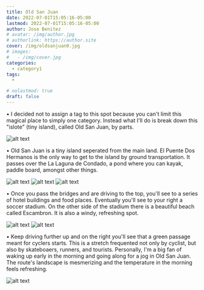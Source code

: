 ```yaml
---
title: Old San Juan 
date: 2022-07-01T15:05:16-05:00
lastmod: 2022-07-01T15:05:16-05:00
author: Jose Benitez
# avatar: /img/author.jpg
# authorlink: https://author.site
cover: /img/oldsanjuan0.jpg
# images:
#   - /img/cover.jpg
categories:
  - category1
tags:
  - 

# nolastmod: true
draft: false
---
```


• I decided not to assign a tag to this spot because you can't limit this magical place to simply one category. Instead what I'll do is break down this "islote" (tiny island), called Old San Juan, by parts.





![alt text](/img/oldsanjuan0.jpg)

• Old San Juan is a tiny island seperated from the main land. El Puente Dos Hermanos is the only way to get to the island by ground transportation. It passes over the La Laguna de Condado, a pond where you can kayak, paddle board, amongst other things. 

![alt text](/img/puentedoshermanos0.jpg)
![alt text](/img/puentedoshermanos.jpg)
![alt text](/img/kayakcondado.jpg)

• Once you pass the bridges and are driving to the top, you'll see to a series of hotel buildings and food places. Eventually you'll see to your right a soccer stadium. On the other side of the stadium there is a beautiful beach called Escambron. It is also a windy, refreshing spot. 

![alt text](/img/escambron.jpg)
![alt text](/img/escambronarea.jpg)

• Keep driving further up and on the right you'll see that a green passage meant for cyclers starts. This is a stretch frequented not only by cyclist, but also by skateboaers, runners, and tourists. Personally, I'm a big fan of waking up early in the morning and going along for a jog in Old San Juan. The route's landscape is mesmerizing and the temperature in the morning feels refreshing. 



![alt text](/img/ciclovia.jpg)
